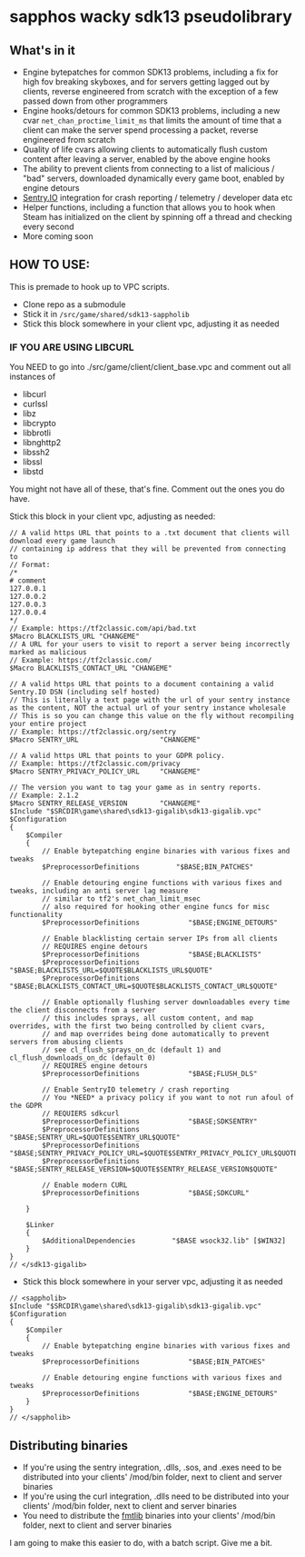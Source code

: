 # sapphos wacky sdk13 pseudolibrary

## What's in it
- Engine bytepatches for common SDK13 problems, including a fix for high fov breaking skyboxes, and for servers getting lagged out by clients, reverse engineered from scratch with the exception of a few passed down from other programmers
- Engine hooks/detours for common SDK13 problems, including a new cvar `net_chan_proctime_limit_ms` that limits the amount of time that a client can make the server spend processing a packet, reverse engineered from scratch
- Quality of life cvars allowing clients to automatically flush custom content after leaving a server, enabled by the above engine hooks
- The ability to prevent clients from connecting to a list of malicious / "bad" servers, downloaded dynamically every game boot, enabled by engine detours
- [Sentry.IO](https://sentry.io) integration for crash reporting / telemetry / developer data etc
- Helper functions, including a function that allows you to hook when Steam has initialized on the client by spinning off a thread and checking every second
- More  coming soon


## HOW TO USE:
This is premade to hook up to VPC scripts.

- Clone repo as a submodule
- Stick it in `/src/game/shared/sdk13-sappholib`
- Stick this block somewhere in your client vpc, adjusting it as needed

### IF YOU ARE USING LIBCURL

You NEED to go into ./src/game/client/client_base.vpc and comment out all instances of
- libcurl
- curlssl
- libz
- libcrypto
- libbrotli
- libnghttp2
- libssh2
- libssl
- libstd

You might not have all of these, that's fine. Comment out the ones you do have.


Stick this block in your client vpc, adjusting as needed:

```
// A valid https URL that points to a .txt document that clients will download every game launch
// containing ip address that they will be prevented from connecting to
// Format:
/*
# comment
127.0.0.1
127.0.0.2
127.0.0.3
127.0.0.4
*/
// Example: https://tf2classic.com/api/bad.txt
$Macro BLACKLISTS_URL "CHANGEME"
// A URL for your users to visit to report a server being incorrectly marked as malicious
// Example: https://tf2classic.com/
$Macro BLACKLISTS_CONTACT_URL "CHANGEME"

// A valid https URL that points to a document containing a valid Sentry.IO DSN (including self hosted)
// This is literally a text page with the url of your sentry instance as the content, NOT the actual url of your sentry instance wholesale
// This is so you can change this value on the fly without recompiling your entire project
// Example: https://tf2classic.org/sentry
$Macro SENTRY_URL                    "CHANGEME"

// A valid https URL that points to your GDPR policy.
// Example: https://tf2classic.com/privacy
$Macro SENTRY_PRIVACY_POLICY_URL     "CHANGEME"

// The version you want to tag your game as in sentry reports.
// Example: 2.1.2
$Macro SENTRY_RELEASE_VERSION        "CHANGEME"
$Include "$SRCDIR\game\shared\sdk13-gigalib\sdk13-gigalib.vpc"
$Configuration
{
    $Compiler
    {
        // Enable bytepatching engine binaries with various fixes and tweaks
        $PreprocessorDefinitions         "$BASE;BIN_PATCHES"

        // Enable detouring engine functions with various fixes and tweaks, including an anti server lag measure
        // similar to tf2's net_chan_limit_msec
        // also required for hooking other engine funcs for misc functionality
        $PreprocessorDefinitions            "$BASE;ENGINE_DETOURS"

        // Enable blacklisting certain server IPs from all clients
        // REQUIRES engine detours
        $PreprocessorDefinitions            "$BASE;BLACKLISTS"
        $PreprocessorDefinitions            "$BASE;BLACKLISTS_URL=$QUOTE$BLACKLISTS_URL$QUOTE"
        $PreprocessorDefinitions            "$BASE;BLACKLISTS_CONTACT_URL=$QUOTE$BLACKLISTS_CONTACT_URL$QUOTE"

        // Enable optionally flushing server downloadables every time the client disconnects from a server
        // this includes sprays, all custom content, and map overrides, with the first two being controlled by client cvars,
        // and map overrides being done automatically to prevent servers from abusing clients
        // see cl_flush_sprays_on_dc (default 1) and cl_flush_downloads_on_dc (default 0)
        // REQUIRES engine detours
        $PreprocessorDefinitions            "$BASE;FLUSH_DLS"

        // Enable SentryIO telemetry / crash reporting
        // You *NEED* a privacy policy if you want to not run afoul of the GDPR
        // REQUIERS sdkcurl
        $PreprocessorDefinitions            "$BASE;SDKSENTRY"
        $PreprocessorDefinitions            "$BASE;SENTRY_URL=$QUOTE$SENTRY_URL$QUOTE"
        $PreprocessorDefinitions            "$BASE;SENTRY_PRIVACY_POLICY_URL=$QUOTE$SENTRY_PRIVACY_POLICY_URL$QUOTE"
        $PreprocessorDefinitions            "$BASE;SENTRY_RELEASE_VERSION=$QUOTE$SENTRY_RELEASE_VERSION$QUOTE"

        // Enable modern CURL
        $PreprocessorDefinitions            "$BASE;SDKCURL"

    }

    $Linker
    {
        $AdditionalDependencies         "$BASE wsock32.lib" [$WIN32]
    }
}
// </sdk13-gigalib>
```

- Stick this block somewhere in your server vpc, adjusting it as needed
```
// <sappholib>
$Include "$SRCDIR\game\shared\sdk13-gigalib\sdk13-gigalib.vpc"
$Configuration
{
    $Compiler
    {
        // Enable bytepatching engine binaries with various fixes and tweaks
        $PreprocessorDefinitions            "$BASE;BIN_PATCHES"

        // Enable detouring engine functions with various fixes and tweaks
        $PreprocessorDefinitions            "$BASE;ENGINE_DETOURS"
    }
}
// </sappholib>
```


## Distributing binaries
- If you're using the sentry integration, .dlls, .sos, and .exes need to be distributed into your clients' /mod/bin folder, next to client and server binaries
- If you're using the curl integration, .dlls need to be distributed into your clients' /mod/bin folder, next to client and server binaries
- You need to distribute the [fmtlib](https://github.com/fmtlib/fmt) binaries into your clients' /mod/bin folder, next to client and server binaries

I am going to make this easier to do, with a batch script. Give me a bit.
